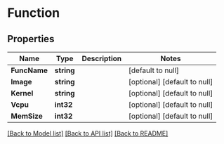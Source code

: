 # Function

## Properties

 Name         | Type       | Description | Notes                        
--------------|------------|-------------|------------------------------
 **FuncName** | **string** |             | [default to null]            
 **Image**    | **string** |             | [optional] [default to null] 
 **Kernel**   | **string** |             | [optional] [default to null] 
 **Vcpu**     | **int32**  |             | [optional] [default to null] 
 **MemSize**  | **int32**  |             | [optional] [default to null] 

[[Back to Model list]](../README.md#documentation-for-models) [[Back to API list]](../README.md#documentation-for-api-endpoints) [[Back to README]](../README.md)

